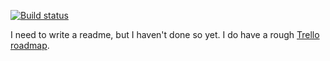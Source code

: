 [![Build status](https://ci.appveyor.com/api/projects/status/e2o9s2qqk20g6bfn?svg=true)](https://ci.appveyor.com/project/BenRogWilhelm/def)

I need to write a readme, but I haven't done so yet. I do have a rough [Trello roadmap](https://trello.com/b/K5JmtiZd/def).